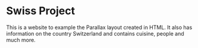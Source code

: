 # Swiss Project
This is a website to example the Parallax layout created in HTML. It also has information on the country Switzerland and contains cuisine, people and much more.
